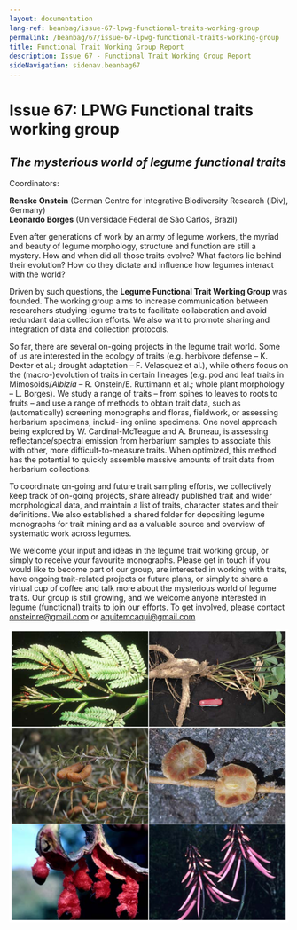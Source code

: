 ```yaml
---
layout: documentation
lang-ref: beanbag/issue-67-lpwg-functional-traits-working-group
permalink: /beanbag/67/issue-67-lpwg-functional-traits-working-group
title: Functional Trait Working Group Report
description: Issue 67 - Functional Trait Working Group Report
sideNavigation: sidenav.beanbag67
---
```


# Issue 67: LPWG Functional traits working group

## *The mysterious world of legume functional traits*

Coordinators:

**Renske Onstein** (German Centre for Integrative Biodiversity Research (iDiv), Germany)  
**Leonardo Borges** (Universidade Federal de São Carlos, Brazil)

Even after generations of work by an army of legume workers, the myriad and beauty of legume morphology, structure and function are still a mystery. How and when did all those traits evolve? What factors lie behind their evolution? How do they dictate and influence how legumes interact with the world?

Driven by such questions, the **Legume Functional Trait Working Group** was founded. The working group aims to increase communication between researchers studying legume traits to facilitate collaboration and avoid redundant data collection efforts. We also want to promote sharing and integration of data and collection protocols.

So far, there are several on-going projects in the legume trait world. Some of us are interested in the ecology of traits (e.g. herbivore defense – K. Dexter et al.; drought adaptation – F. Velasquez et al.), while others focus on the (macro-)evolution of traits in certain lineages (e.g. pod and leaf traits in Mimosoids/*Albizia* – R. Onstein/E. Ruttimann et al.; whole plant morphology – L. Borges). We study a range of traits – from spines to leaves to roots to fruits – and use a range of methods to obtain trait data, such as (automatically) screening monographs and floras, fieldwork, or assessing herbarium specimens, includ- ing online specimens. One novel approach being explored by W. Cardinal-McTeague and A. Bruneau, is assessing reflectance/spectral emission from herbarium samples to associate this with other, more difficult-to-measure traits. When optimized, this method has the potential to quickly assemble massive amounts of trait data from herbarium collections.

To coordinate on-going and future trait sampling efforts, we collectively keep track of on-going projects, share already published trait and wider morphological data, and maintain a list of traits, character states and their definitions. We also established a shared folder for depositing legume monographs for trait mining and as a valuable source and overview of systematic work across legumes.

We welcome your input and ideas in the legume trait working group, or simply to receive your favourite monographs. Please get in touch if you would like to become part of our group, are interested in working with traits, have ongoing trait-related projects or future plans, or simply to share a virtual cup of coffee and talk more about the mysterious world of legume traits. Our group is still growing, and we welcome anyone interested in legume (functional) traits to join our efforts. To get involved, please contact <onsteinre@gmail.com> or <aquitemcaqui@gmail.com>



![*Exemplar Legume Functional Traits. Clockwise from top left: ant associations involving extrafloral nectaries, domatia and beltian bodies, Vachellia cornigera; growth forms: a fire-adapted geoxyle with an underground lignotuber, Calliandra longipes; armature: Prosopis ferox; nodulation: nodules of Lupinus nubigenus; seed dispersal syndromes: fleshy arils of Pithecellobium lanceolatum; pollination syndromes: humming bird pollinated flowers of Erythrina lanata. All photos Colin Hughes.*](/assets/images/ft-1-6.png)